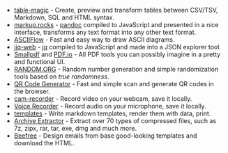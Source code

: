 
  * [table-magic](https://stevecat.net/table-magic/) - Create, preview and transform tables between CSV/TSV, Markdown, SQL and HTML syntax.
  * [markup.rocks](https://markup.rocks/) - [pandoc](http://pandoc.org/) compiled to JavaScript and presented in a nice interface, transforms any text format into any other text format.
  * [ASCIIFlow](http://asciiflow.com/) - Fast and easy way to draw ASCII diagrams.
  * [jiq-web](https://jq.alhur.es/jiq/) - [jq](https://stedolan.github.io/jq/) compiled to JavaScript and made into a JSON explorer tool.
  * [Smallpdf](https://smallpdf.com/) and [PDF.io](https://pdf.io/) - All PDF tools you can possibly imagine in a pretty and functional UI.
  * [RANDOM.ORG](https://www.random.org/) - Random number generation and simple randomization tools based on _true randomness_.
  * [QR Code Generator](https://www.the-qrcode-generator.com/) - Fast and simple scan and generate QR codes in the browser.
  * [cam-recorder](https://www.cam-recorder.com/) - Record video on your webcam, save it locally.
  * [Voice Recorder](https://online-voice-recorder.com/) - Record audio on your microphone, save it locally.
  * [templates](https://templates.alhur.es/) - Write markdown templates, render them with data, print.
  * [Archive Extractor](https://extract.me/) - Extract over 70 types of compressed files, such as 7z, zipx, rar, tar, exe, dmg and much more.
  * [Beefree](https://beefree.io) - Design emails from base good-looking templates and download the HTML.
